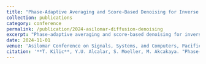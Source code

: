```yaml
---
title: "Phase-Adaptive Averaging and Score-Based Denoising for Inverse Problems in Diffusion Imaging"
collection: publications
category: conference
permalink: /publication/2024-asilomar-diffusion-denoising
excerpt: "Phase-adaptive averaging and score-based denoising for inverse problems in diffusion imaging."
date: 2024-11-01
venue: 'Asilomar Conference on Signals, Systems, and Computers, Pacific Grove, CA'
citation: '**T. Kilic**, Y.U. Alcalar, S. Moeller, M. Akcakaya. "Phase-Adaptive Averaging and Score-Based Denoising for Inverse Problems in Diffusion Imaging." <i>Proc. Asilomar Conf. on Signals, Systems, and Computers</i>, 2024.'
---
```

